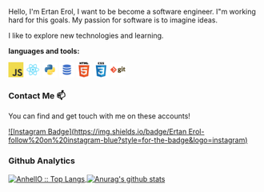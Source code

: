 Hello, I'm Ertan Erol, I want to be become a software engineer. I"m working hard for this goals. My passion for software is to imagine ideas.

I like to explore new technologies and learning.


**languages and tools:**  

<code><img height="30" src="https://raw.githubusercontent.com/github/explore/80688e429a7d4ef2fca1e82350fe8e3517d3494d/topics/javascript/javascript.png"></code>
<code><img height="30" src="https://raw.githubusercontent.com/github/explore/80688e429a7d4ef2fca1e82350fe8e3517d3494d/topics/react/react.png"></code>
<code><img height="30" src="https://raw.githubusercontent.com/github/explore/80688e429a7d4ef2fca1e82350fe8e3517d3494d/topics/python/python.png"></code>
<code><img height="30" src="https://raw.githubusercontent.com/github/explore/80688e429a7d4ef2fca1e82350fe8e3517d3494d/topics/sql/sql.png"></code>
<code><img height="30" src="https://raw.githubusercontent.com/github/explore/80688e429a7d4ef2fca1e82350fe8e3517d3494d/topics/html/html.png"></code>
<code><img height="30" src="https://raw.githubusercontent.com/github/explore/80688e429a7d4ef2fca1e82350fe8e3517d3494d/topics/css/css.png"></code>
<code><img height="30" src="https://raw.githubusercontent.com/github/explore/80688e429a7d4ef2fca1e82350fe8e3517d3494d/topics/git/git.png"></code>


<h3 align="left">Contact Me 📫</h3>


You can find and get touch with me on these accounts!


[![Instagram Badge](https://img.shields.io/badge/Ertan Erol-follow%20on%20instagram-blue?style=for-the-badge&logo=instagram)](https://www.instagram.com/ichbinertan/)


### Github Analytics

<a href="https://github.com/ErtanErol/github-readme-stats">

 <img align="center" src="https://github-readme-stats.vercel.app/api/top-langs/?username=ErtanErol&langs_count=10&theme=tokyonight&layout=compact" alt="AnhellO :: Top Langs" />
</a>
<a href="https://github.com/ErtanErol/github-readme-stats">
  <img align="center" src="https://github-readme-stats.anuraghazra1.vercel.app/api?username=ErtanErol&show_icons=true&include_all_commits=true&theme=material-palenight" alt="Anurag's github stats" />
</a>
